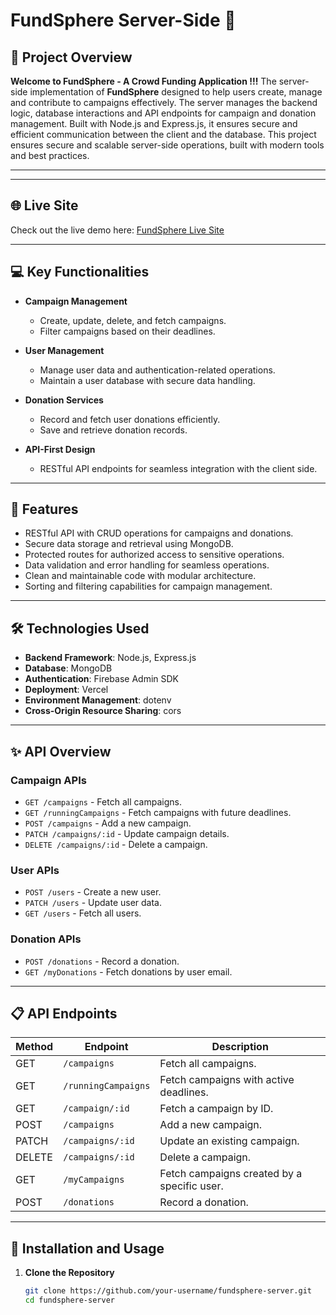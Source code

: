 # FundSphere Server-Side 🚀

## 📄 Project Overview

**Welcome to FundSphere - A Crowd Funding Application !!!** The server-side implementation of **FundSphere** designed to help users create, manage and contribute to campaigns effectively. The server manages the backend logic, database interactions and API endpoints for campaign and donation management. Built with Node.js and Express.js, it ensures secure and efficient communication between the client and the database. This project ensures secure and scalable server-side operations, built with modern tools and best practices.

---

---

## 🌐 Live Site
Check out the live demo here: [FundSphere Live Site](https://b10-assignment-10-6b3b9.web.app/)

---

## 💻 Key Functionalities
- **Campaign Management**  
  - Create, update, delete, and fetch campaigns.  
  - Filter campaigns based on their deadlines.  

- **User Management**  
  - Manage user data and authentication-related operations.
  - Maintain a user database with secure data handling. 

- **Donation Services**
  - Record and fetch user donations efficiently.
  - Save and retrieve donation records.  

- **API-First Design**  
  - RESTful API endpoints for seamless integration with the client side. 

---

## 🌟 Features

- RESTful API with CRUD operations for campaigns and donations.
- Secure data storage and retrieval using MongoDB.
- Protected routes for authorized access to sensitive operations.
- Data validation and error handling for seamless operations.
- Clean and maintainable code with modular architecture.
- Sorting and filtering capabilities for campaign management.

---

## 🛠️ Technologies Used

- **Backend Framework**: Node.js, Express.js
- **Database**: MongoDB
- **Authentication**: Firebase Admin SDK
- **Deployment**: Vercel
- **Environment Management**: dotenv
- **Cross-Origin Resource Sharing**: cors

---

## ✨ API Overview

### **Campaign APIs**
- `GET /campaigns` - Fetch all campaigns.  
- `GET /runningCampaigns` - Fetch campaigns with future deadlines.  
- `POST /campaigns` - Add a new campaign.  
- `PATCH /campaigns/:id` - Update campaign details.  
- `DELETE /campaigns/:id` - Delete a campaign.  

### **User APIs**
- `POST /users` - Create a new user.  
- `PATCH /users` - Update user data.  
- `GET /users` - Fetch all users.  

### **Donation APIs**
- `POST /donations` - Record a donation.  
- `GET /myDonations` - Fetch donations by user email.  

---

## 📋 API Endpoints

| Method | Endpoint           | Description                                 |
|--------|--------------------|---------------------------------------------|
| GET    | `/campaigns`       | Fetch all campaigns.                        |
| GET    | `/runningCampaigns`| Fetch campaigns with active deadlines.      |
| GET    | `/campaign/:id`    | Fetch a campaign by ID.                     |
| POST   | `/campaigns`       | Add a new campaign.                         |
| PATCH  | `/campaigns/:id`   | Update an existing campaign.                |
| DELETE | `/campaigns/:id`   | Delete a campaign.                          |
| GET    | `/myCampaigns`     | Fetch campaigns created by a specific user. |
| POST   | `/donations`       | Record a donation.                          |

---

## 🔧 Installation and Usage

1. **Clone the Repository**  
   ```bash
   git clone https://github.com/your-username/fundsphere-server.git
   cd fundsphere-server